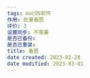 ```yaml
---
tags: macOS软件
作用: 批量看图
评价: 3
设置同步: 不需要
是否已备份:
是否已重装:
title: 看图
date created: 2023-02-28
date modified: 2023-03-01
---
```

